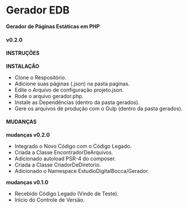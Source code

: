 # Gerador EDB #

**Gerador de Páginas Estáticas em PHP**

#### v0.2.0 ####

#### INSTRUÇÕES ####

**INSTALAÇÃO**

- Clone o Respositório.
- Adicione suas páginas (.json) na pasta paginas.
- Edite o Arquivo de configuração projeto.json.
- Rode o arquivo gerador.php.
- Instale as Dependências (dentro da pasta gerados).
- Gere os arquivos de produção com o Gulp (dentro da pasta gerados).

#### MUDANÇAS ####

**mudanças v0.2.0**

- Integrado o Novo Código com o Código Legado.
- Criada a Classe EncontradorDeArquivos.
- Adicionado autoload PSR-4 do composer.
- Criada a Classe CriadorDeDiretorio.
- Adicionado o Namespace EstudioDigitalBocca/Gerador.

**mudanças v0.1.0**

- Recebido Código Legado (Vindo de Teste).
- Início do Controle de Versão.